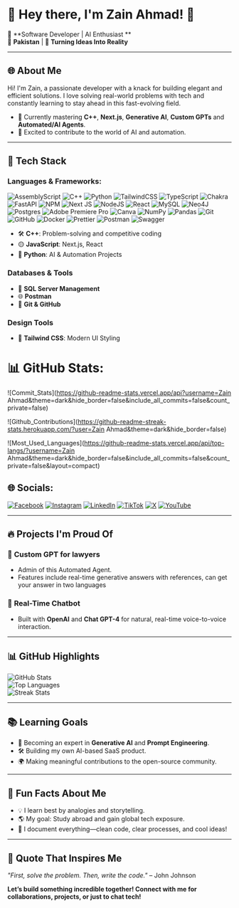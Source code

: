 # 🌟 **Hey there, I'm Zain Ahmad!** 🌟  
🎯 **Software Developer | AI Enthusiast **  
📍 **Pakistan** | 🚀 **Turning Ideas Into Reality**  

---

## 🌐 **About Me**  
Hi! I'm Zain, a passionate developer with a knack for building elegant and efficient solutions. I love solving real-world problems with tech and constantly learning to stay ahead in this fast-evolving field.  

- 🌱 Currently mastering **C++**, **Next.js**, **Generative AI**, **Custom GPTs** and **Automated/AI Agents**.  
- 🤖 Excited to contribute to the world of AI and automation.  

---

## 🚀 **Tech Stack**  
### **Languages & Frameworks**:
![AssemblyScript](https://img.shields.io/badge/assembly%20script-%23000000.svg?style=for-the-badge&logo=assemblyscript&logoColor=white) ![C++](https://img.shields.io/badge/c++-%2300599C.svg?style=for-the-badge&logo=c%2B%2B&logoColor=white) ![Python](https://img.shields.io/badge/python-3670A0?style=for-the-badge&logo=python&logoColor=ffdd54) ![TailwindCSS](https://img.shields.io/badge/tailwindcss-%2338B2AC.svg?style=for-the-badge&logo=tailwind-css&logoColor=white) ![TypeScript](https://img.shields.io/badge/typescript-%23007ACC.svg?style=for-the-badge&logo=typescript&logoColor=white) ![Chakra](https://img.shields.io/badge/chakra-%234ED1C5.svg?style=for-the-badge&logo=chakraui&logoColor=white) ![FastAPI](https://img.shields.io/badge/FastAPI-005571?style=for-the-badge&logo=fastapi) ![NPM](https://img.shields.io/badge/NPM-%23CB3837.svg?style=for-the-badge&logo=npm&logoColor=white) ![Next JS](https://img.shields.io/badge/Next-black?style=for-the-badge&logo=next.js&logoColor=white) ![NodeJS](https://img.shields.io/badge/node.js-6DA55F?style=for-the-badge&logo=node.js&logoColor=white) ![React](https://img.shields.io/badge/react-%2320232a.svg?style=for-the-badge&logo=react&logoColor=%2361DAFB) ![MySQL](https://img.shields.io/badge/mysql-4479A1.svg?style=for-the-badge&logo=mysql&logoColor=white) ![Neo4J](https://img.shields.io/badge/Neo4j-008CC1?style=for-the-badge&logo=neo4j&logoColor=white) ![Postgres](https://img.shields.io/badge/postgres-%23316192.svg?style=for-the-badge&logo=postgresql&logoColor=white) ![Adobe Premiere Pro](https://img.shields.io/badge/Adobe%20Premiere%20Pro-9999FF.svg?style=for-the-badge&logo=Adobe%20Premiere%20Pro&logoColor=white) ![Canva](https://img.shields.io/badge/Canva-%2300C4CC.svg?style=for-the-badge&logo=Canva&logoColor=white) ![NumPy](https://img.shields.io/badge/numpy-%23013243.svg?style=for-the-badge&logo=numpy&logoColor=white) ![Pandas](https://img.shields.io/badge/pandas-%23150458.svg?style=for-the-badge&logo=pandas&logoColor=white) ![Git](https://img.shields.io/badge/git-%23F05033.svg?style=for-the-badge&logo=git&logoColor=white) ![GitHub](https://img.shields.io/badge/github-%23121011.svg?style=for-the-badge&logo=github&logoColor=white) ![Docker](https://img.shields.io/badge/docker-%230db7ed.svg?style=for-the-badge&logo=docker&logoColor=white) ![Prettier](https://img.shields.io/badge/prettier-%23F7B93E.svg?style=for-the-badge&logo=prettier&logoColor=black) ![Postman](https://img.shields.io/badge/Postman-FF6C37?style=for-the-badge&logo=postman&logoColor=white) ![Swagger](https://img.shields.io/badge/-Swagger-%23Clojure?style=for-the-badge&logo=swagger&logoColor=white) 

- 🛠️ **C++**: Problem-solving and competitive coding  
- 🟡 **JavaScript**: Next.js, React  
- 🐍 **Python**: AI & Automation Projects  

### **Databases & Tools**  
- 🍃 **SQL Server Management**  
- 🌐 **Postman**  
- 🔗 **Git & GitHub**  

### **Design Tools**  
- 🌈 **Tailwind CSS**: Modern UI Styling  

# 📊 GitHub Stats:
![Commit_Stats](https://github-readme-stats.vercel.app/api?username=Zain Ahmad&theme=dark&hide_border=false&include_all_commits=false&count_private=false)

![Github_Contributions](https://github-readme-streak-stats.herokuapp.com/?user=Zain Ahmad&theme=dark&hide_border=false)

![Most_Used_Languages](https://github-readme-stats.vercel.app/api/top-langs/?username=Zain Ahmad&theme=dark&hide_border=false&include_all_commits=false&count_private=false&layout=compact)


## 🌐 Socials:
[![Facebook](https://img.shields.io/badge/Facebook-%231877F2.svg?logo=Facebook&logoColor=white)](https://facebook.com/https://web.facebook.com/profile.php?id=100009206340247) [![Instagram](https://img.shields.io/badge/Instagram-%23E4405F.svg?logo=Instagram&logoColor=white)](https://instagram.com/https://www.instagram.com/z.a___pro/) [![LinkedIn](https://img.shields.io/badge/LinkedIn-%230077B5.svg?logo=linkedin&logoColor=white)](https://linkedin.com/in/https://www.linkedin.com/in/zain-ahmad-50b284295/) [![TikTok](https://img.shields.io/badge/TikTok-%23000000.svg?logo=TikTok&logoColor=white)](https://tiktok.com/@https://www.tiktok.com/@xaino_dev?_t=8rTYYadRjmf&_r=1) [![X](https://img.shields.io/badge/X-black.svg?logo=X&logoColor=white)](https://x.com/https://x.com/marukhsaad20?t=dGl6ho-jW1shZZJhWwqWsA&s=09) [![YouTube](https://img.shields.io/badge/YouTube-%23FF0000.svg?logo=YouTube&logoColor=white)](https://youtube.com/@https://www.youtube.com/channel/UCaCboizM4glQT0roRnJ0Aog) 

---

## 🔥 **Projects I'm Proud Of**  
### 🌟 **Custom GPT for lawyers**  
- Admin of this Automated Agent.  
- Features include real-time generative answers with references, can get your answer in two languages

### 💬 **Real-Time Chatbot**  
- Built with **OpenAI** and **Chat GPT-4** for natural, real-time voice-to-voice interaction.  

---

## 📊 **GitHub Highlights**  
![GitHub Stats](https://github-readme-stats.vercel.app/api?username=yourusername&show_icons=true&theme=highcontrast)  
![Top Languages](https://github-readme-stats.vercel.app/api/top-langs/?username=yourusername&layout=compact&theme=highcontrast)  
![Streak Stats](https://github-readme-streak-stats.herokuapp.com/?user=yourusername&theme=highcontrast)

---

## 📚 **Learning Goals**  
- 📖 Becoming an expert in **Generative AI** and **Prompt Engineering**.  
- 🛠️ Building my own AI-based SaaS product.  
- 🌍 Making meaningful contributions to the open-source community.  

---

## 🎯 **Fun Facts About Me**  
- 💡 I learn best by analogies and storytelling.  
- 🌎 My goal: Study abroad and gain global tech exposure.  
- 📜 I document everything—clean code, clear processes, and cool ideas!  

---

## 🌟 **Quote That Inspires Me**  
*"First, solve the problem. Then, write the code."* – John Johnson  

**Let’s build something incredible together! Connect with me for collaborations, projects, or just to chat tech!**  
